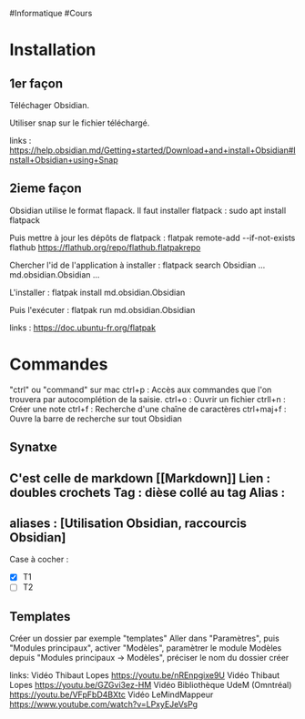 #Informatique #Cours
# Installation
## 1er façon

Téléchager Obsidian.

Utiliser snap sur le fichier téléchargé.

links :
https://help.obsidian.md/Getting+started/Download+and+install+Obsidian#Install+Obsidian+using+Snap

## 2ieme façon
Obsidian utilise le format flapack.
Il faut installer flatpack :
	sudo apt install flatpack

Puis mettre à jour les dépôts de flatpack :
	flatpak remote-add --if-not-exists flathub https://flathub.org/repo/flathub.flatpakrepo

Chercher l'id de l'application à installer :
	flatpack search Obsidian
	... md.obsidian.Obsidian ...

L'installer :
	flatpak install md.obsidian.Obsidian

Puis l'exécuter :
	flatpak run md.obsidian.Obsidian

links :
	https://doc.ubuntu-fr.org/flatpak
# Commandes
"ctrl" ou "command" sur mac
ctrl+p : Accès aux commandes que l'on trouvera par autocomplétion de la saisie.
ctrl+o : Ouvrir un fichier
ctrll+n : Créer une note
ctrl+f : Recherche d'une chaîne de caractères
ctrl+maj+f : Ouvre la barre de recherche sur tout Obsidian

## Synatxe
C'est celle de markdown [[Markdown]]
Lien : doubles crochets
Tag : dièse collé au tag
Alias : 
---
aliases : [Utilisation Obsidian, raccourcis Obsidian]
---

Case à cocher :
- [x] T1
- [ ] T2

## Templates
Créer un dossier par exemple "templates"
Aller dans "Paramètres", puis "Modules principaux", activer "Modèles", paramètrer le module Modèles depuis "Modules principaux -> Modèles", préciser le nom du dossier créer

links:
Vidéo Thibaut Lopes https://youtu.be/nREnpgixe9U
Vidéo Thibaut Lopes https://youtu.be/GZGvi3ez-HM
Vidéo Bibliothèque UdeM (Omntréal) https://youtu.be/VFpFbD4BXtc
Vidéo LeMindMappeur https://www.youtube.com/watch?v=LPxyEJeVsPg